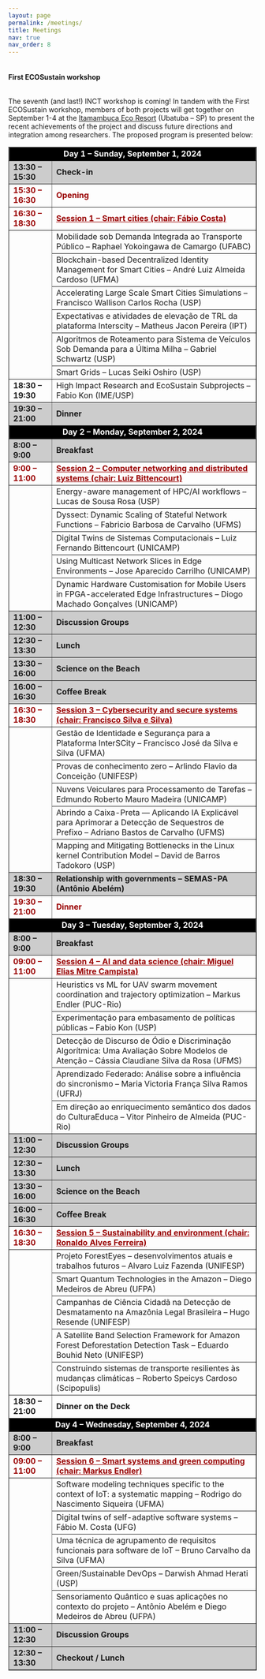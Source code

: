 ```yaml
---
layout: page
permalink: /meetings/
title: Meetings
nav: true
nav_order: 8
---
```

<div class="column">
<h4 class="card-title mb-0">First ECOSustain workshop</h4>
</div>
<div class="card-body" style="display: block">
<p>The seventh (and last!) INCT workshop is coming! In tandem with the First ECOSustain workshop, members of both projects will get together on September 1-4 at the <a href="http://interscity.org/events/members-interscity-together-itamambuca-eco-resort-fifth-inct-workshop/">Itamambuca Eco Resort</a> (Ubatuba &#8211; SP) to present the recent achievements of the project and discuss future directions and integration among researchers. The proposed program is presented below:</p>
<table id="seventh-inct-table" cellspacing="0" border="1" cellpadding="0">
<colgroup>
<col width="105"></colgroup>
<colgroup width="600"></colgroup>
<tr>
<td colspan=2 height="17" align="center" valign="middle" style="background-color:#000000;"><span style="color:#FFFFFF"><b>Day 1 &#8211; Sunday, September 1, 2024</b></span></td>
</tr>
<tr style="background-color:#CCCCCC">
<td><b>13:30 &#8211; 15:30</b></td>
<td><b>Check-in</b></td>
</tr>
<tr style="color:#990000">
<td><b>15:30 &#8211; 16:30</b></td>
<td><b>Opening</b></td>
</tr>
<tr style="color:#990000">
<td><b>16:30 &#8211; 18:30</b></td>
<td><a href="https://drive.google.com/drive/folders/1T4L-x90Sqh37L3rbu9p9l5HJ7S3kx50M" target="_blank"><b>Session 1 &#8211; Smart cities (chair: Fábio Costa)</b></a></td>
</tr>
<tr>
<td rowspan=6></td>
<td>Mobilidade sob Demanda Integrada ao Transporte Público &#8211; Raphael Yokoingawa de Camargo (UFABC)</td>
</tr>
<tr>
<td>Blockchain-based Decentralized Identity Management for Smart Cities &#8211; André Luiz Almeida Cardoso (UFMA)</td>
</tr>
<tr>
<td>Accelerating Large Scale Smart Cities Simulations &#8211; Francisco Wallison Carlos Rocha (USP)</td>
</tr>
<tr>
<td>Expectativas e atividades de elevação de TRL da plataforma Interscity &#8211; Matheus Jacon Pereira (IPT)</td>
</tr>
<tr>
<td>Algoritmos de Roteamento para Sistema de Veículos Sob Demanda para a Última Milha &#8211; Gabriel Schwartz (USP)</td>
</tr>
<tr>
<td>Smart Grids &#8211; Lucas Seiki Oshiro (USP)</td>
</tr>
<tr>
<td><b>18:30 &#8211; 19:30</b></td>
<td>High Impact Research and EcoSustain Subprojects &#8211; Fabio Kon (IME/USP)</td>
</tr>
<tr style="background-color:#CCCCCC">
<td><b>19:30 &#8211; 21:00</b></td>
<td><b>Dinner</b></td>
</tr>
<tr>
<td colspan=2 height="17" align="center" valign="middle" style="background-color:#000000;"><span style="color:#FFFFFF"><b>Day 2 &#8211; Monday, September 2, 2024</b></span></td>
</tr>
<tr style="background-color:#CCCCCC">
<td><b>8:00 &#8211; 9:00</b></td>
<td><b>Breakfast</b></td>
</tr>
<tr style="color:#990000">
<td><b>9:00 &#8211; 11:00</b></td>
<td><a href="https://drive.google.com/drive/folders/1D36w3kaVx0mIcuxxKnIia6QRzyw3p5Iv" target="_blank"><b>Session 2 &#8211; Computer networking and distributed systems (chair: Luiz Bittencourt)</b></a></td>
</tr>
<tr>
<td rowspan=5></td>
<td>Energy-aware management of HPC/AI workflows &#8211; Lucas de Sousa Rosa (USP)</td>
</tr>
<tr>
<td>Dyssect: Dynamic Scaling of Stateful Network Functions &#8211; Fabricio Barbosa de Carvalho (UFMS)</td>
</tr>
<tr>
<td>Digital Twins de Sistemas Computacionais &#8211; Luiz Fernando Bittencourt (UNICAMP)</td>
</tr>
<tr>
<td>Using Multicast Network Slices in Edge Environments &#8211; Jose Aparecido Carrilho (UNICAMP)</td>
</tr>
<tr>
<td>Dynamic Hardware Customisation for Mobile Users in FPGA-accelerated Edge Infrastructures &#8211; Diogo Machado Gonçalves (UNICAMP)</td>
</tr>
<tr style="background-color:#CCCCCC">
<td><b>11:00 &#8211; 12:30</b></td>
<td><b>Discussion Groups</b></td>
</tr>
<tr style="background-color:#CCCCCC">
<td><b>12:30 &#8211; 13:30</b></td>
<td><b>Lunch</b></td>
</tr>
<tr style="background-color:#CCCCCC">
<td><b>13:30 &#8211; 16:00</b></td>
<td><b>Science on the Beach</b></td>
</tr>
<tr style="background-color:#CCCCCC">
<td><b>16:00 &#8211; 16:30</b></td>
<td><b>Coffee Break</b></td>
</tr>
<tr style="color:#990000">
<td><b>16:30 &#8211; 18:30</b></td>
<td><a href="https://drive.google.com/drive/folders/1q4VecuApLsR1_U1jeQ_s-68nb_2zAg5s" target="_blank"><b>Session 3 &#8211; Cybersecurity and secure systems (chair: Francisco Silva e Silva)</b></a></td>
</tr>
<tr>
<td rowspan=5></td>
<td>Gestão de Identidade e Segurança para a Plataforma InterSCity &#8211; Francisco José da Silva e Silva (UFMA)</td>
</tr>
<tr>
<td>Provas de conhecimento zero &#8211; Arlindo Flavio da Conceição (UNIFESP)</td>
</tr>
<tr>
<td>Nuvens Veiculares para Processamento de Tarefas &#8211; Edmundo Roberto Mauro Madeira (UNICAMP)</td>
</tr>
<tr>
<td>Abrindo a Caixa-Preta &#8212; Aplicando IA Explicável para Aprimorar a Detecção de Sequestros de Prefixo &#8211; Adriano Bastos de Carvalho (UFMS)</td>
</tr>
<tr>
<td>Mapping and Mitigating Bottlenecks in the Linux kernel Contribution Model &#8211; David de Barros Tadokoro (USP)</td>
</tr>
<tr style="background-color:#CCCCCC">
<td><b>18:30 &#8211; 19:30</b></td>
<td><b>Relationship with governments &#8211; SEMAS-PA (Antônio Abelém)</b></td>
</tr>
<tr style="color:#990000">
<td><b>19:30 &#8211; 21:00</b></td>
<td><b>Dinner</b></td>
</tr>
<tr>
<td colspan=2 height="17" align="center" valign="middle" style="background-color:#000000;"><span style="color:#FFFFFF"><b>Day 3 &#8211; Tuesday, September 3, 2024</b></span></td>
</tr>
<tr style="background-color:#CCCCCC">
<td><b>8:00 &#8211; 9:00</b></td>
<td><b>Breakfast</b></td>
</tr>
<tr style="color:#990000">
<td><b>09:00 &#8211; 11:00</b></td>
<td><a href="https://drive.google.com/drive/folders/1PvrdfGP524Vd_3PZHmHESGfJLd5hi6wm" target="_blank"><b>Session 4 &#8211; AI and data science (chair: Miguel Elias Mitre Campista)</b></a></td>
</tr>
<tr>
<td rowspan=5></td>
<td>Heuristics vs ML for UAV swarm movement coordination and trajectory optimization &#8211; Markus Endler (PUC-Rio)</td>
</tr>
<tr>
<td>Experimentação para embasamento de políticas públicas &#8211; Fabio Kon (USP)</td>
</tr>
<tr>
<td>Detecção de Discurso de Ódio e Discriminação Algorítmica: Uma Avaliação Sobre Modelos de Atenção &#8211; Cássia Claudiane Silva da Rosa (UFMS)</td>
</tr>
<tr>
<td>Aprendizado Federado: Análise sobre a influência do sincronismo &#8211; Maria Victoria França Silva Ramos (UFRJ)</td>
</tr>
<tr>
<td>Em direção ao enriquecimento semântico dos dados do CulturaEduca &#8211; Vitor Pinheiro de Almeida (PUC-Rio)</td>
</tr>
<tr style="background-color:#CCCCCC">
<td><b>11:00 &#8211; 12:30</b></td>
<td><b>Discussion Groups</b></td>
</tr>
<tr style="background-color:#CCCCCC">
<td><b>12:30 &#8211; 13:30</b></td>
<td><b>Lunch</b></td>
</tr>
<tr style="background-color:#CCCCCC">
<td><b>13:30 &#8211; 16:00</b></td>
<td><b>Science on the Beach</b></td>
</tr>
<tr style="background-color:#CCCCCC">
<td><b>16:00 &#8211; 16:30</b></td>
<td><b>Coffee Break</b></td>
</tr>
<tr style="color:#990000">
<td><b>16:30 &#8211; 18:30</b></td>
<td><a href="https://drive.google.com/drive/folders/1UagBuKirRd-3Jpwm96bsDXLNLHP1rKa6" target="_blank"><b>Session 5 &#8211; Sustainability and environment (chair: Ronaldo Alves Ferreira)</b></a></td>
</tr>
<tr>
<td rowspan=5></td>
<td>Projeto ForestEyes &#8211; desenvolvimentos atuais e trabalhos futuros &#8211; Alvaro Luiz Fazenda (UNIFESP)</td>
</tr>
<tr>
<td>Smart Quantum Technologies in the Amazon &#8211; Diego Medeiros de Abreu (UFPA)</td>
</tr>
<tr>
<td>Campanhas de Ciência Cidadã na Detecção de Desmatamento na Amazônia Legal Brasileira &#8211; Hugo Resende (UNIFESP)</td>
</tr>
<tr>
<td>A Satellite Band Selection Framework for Amazon Forest Deforestation Detection Task &#8211; Eduardo Bouhid Neto (UNIFESP)</td>
</tr>
<tr>
<td>Construindo sistemas de transporte resilientes às mudanças climáticas &#8211; Roberto Speicys Cardoso (Scipopulis)</td>
</tr>
<tr>
<td><b>18:30 &#8211; 21:00</b></td>
<td><b>Dinner on the Deck</b></td>
</tr>
<tr>
<td colspan=2 height="17" align="center" valign="middle" style="background-color:#000000;"><span style="color:#FFFFFF"><b>Day 4 &#8211; Wednesday, September 4, 2024</b></span></td>
</tr>
<tr style="background-color:#CCCCCC">
<td><b>8:00 &#8211; 9:00</b></td>
<td><b>Breakfast</b></td>
</tr>
<tr style="color:#990000">
<td><b>09:00 &#8211; 11:00</b></td>
<td><a href="https://drive.google.com/drive/folders/14-pmrOc01jL7-_EFTOp8fLwdSGcU3ugK" target="_blank"><b>Session 6 – Smart systems and green computing (chair: Markus Endler)</b></a></td>
</tr>
<tr>
<td rowspan=5></td>
<td>Software modeling techniques specific to the context of IoT: a systematic mapping &#8211; Rodrigo do Nascimento Siqueira (UFMA)</td>
</tr>
<tr>
<td>Digital twins of self-adaptive software systems &#8211; Fábio M. Costa (UFG)</td>
</tr>
<tr>
<td>Uma técnica de agrupamento de requisitos funcionais para software de IoT &#8211; Bruno Carvalho da Silva (UFMA)</td>
</tr>
<tr>
<td>Green/Sustainable DevOps &#8211; Darwish Ahmad Herati (USP)</td>
</tr>
<tr>
<td>Sensoriamento Quântico e suas aplicações no contexto do projeto &#8211; Antônio Abelém e Diego Medeiros de Abreu (UFPA)</td>
</tr>
<tr style="background-color:#CCCCCC">
<td><b>11:00 &#8211; 12:30</b></td>
<td><b>Discussion Groups</b></td>
</tr>
<tr style="background-color:#CCCCCC">
<td><b>12:30 &#8211; 13:30</b></td>
<td><b>Checkout / Lunch</b></td>
</tr>
</table>
<style>
#seventh-inct-table a {
color:unset !important;
text-decoration: underline
}
</style>
